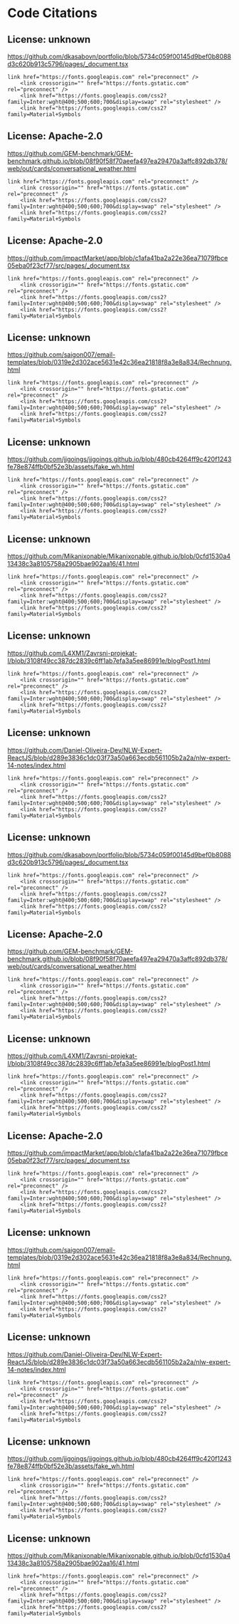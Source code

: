 # Code Citations

## License: unknown
https://github.com/dkasabovn/portfolio/blob/5734c059f00145d9bef0b8088d3c620b913c5796/pages/_document.tsx

```
link href="https://fonts.googleapis.com" rel="preconnect" />
    <link crossorigin="" href="https://fonts.gstatic.com" rel="preconnect" />
    <link href="https://fonts.googleapis.com/css2?family=Inter:wght@400;500;600;700&display=swap" rel="stylesheet" />
    <link href="https://fonts.googleapis.com/css2?family=Material+Symbols
```


## License: Apache-2.0
https://github.com/GEM-benchmark/GEM-benchmark.github.io/blob/08f90f58f70aeefa497ea29470a3affc892db378/web/out/cards/conversational_weather.html

```
link href="https://fonts.googleapis.com" rel="preconnect" />
    <link crossorigin="" href="https://fonts.gstatic.com" rel="preconnect" />
    <link href="https://fonts.googleapis.com/css2?family=Inter:wght@400;500;600;700&display=swap" rel="stylesheet" />
    <link href="https://fonts.googleapis.com/css2?family=Material+Symbols
```


## License: Apache-2.0
https://github.com/impactMarket/app/blob/c1afa41ba2a22e36ea71079fbce05eba0f23cf77/src/pages/_document.tsx

```
link href="https://fonts.googleapis.com" rel="preconnect" />
    <link crossorigin="" href="https://fonts.gstatic.com" rel="preconnect" />
    <link href="https://fonts.googleapis.com/css2?family=Inter:wght@400;500;600;700&display=swap" rel="stylesheet" />
    <link href="https://fonts.googleapis.com/css2?family=Material+Symbols
```


## License: unknown
https://github.com/saigon007/email-templates/blob/0319e2d302ace5631e42c36ea21818f8a3e8a834/Rechnung.html

```
link href="https://fonts.googleapis.com" rel="preconnect" />
    <link crossorigin="" href="https://fonts.gstatic.com" rel="preconnect" />
    <link href="https://fonts.googleapis.com/css2?family=Inter:wght@400;500;600;700&display=swap" rel="stylesheet" />
    <link href="https://fonts.googleapis.com/css2?family=Material+Symbols
```


## License: unknown
https://github.com/jjgoings/jjgoings.github.io/blob/480cb4264ff9c420f1243fe78e874ffb0bf52e3b/assets/fake_wh.html

```
link href="https://fonts.googleapis.com" rel="preconnect" />
    <link crossorigin="" href="https://fonts.gstatic.com" rel="preconnect" />
    <link href="https://fonts.googleapis.com/css2?family=Inter:wght@400;500;600;700&display=swap" rel="stylesheet" />
    <link href="https://fonts.googleapis.com/css2?family=Material+Symbols
```


## License: unknown
https://github.com/Mikanixonable/Mikanixonable.github.io/blob/0cfd1530a413438c3a8105758a2905bae902aa16/41.html

```
link href="https://fonts.googleapis.com" rel="preconnect" />
    <link crossorigin="" href="https://fonts.gstatic.com" rel="preconnect" />
    <link href="https://fonts.googleapis.com/css2?family=Inter:wght@400;500;600;700&display=swap" rel="stylesheet" />
    <link href="https://fonts.googleapis.com/css2?family=Material+Symbols
```


## License: unknown
https://github.com/L4XM1/Zavrsni-projekat-I/blob/3108f49cc387dc2839c6ff1ab7efa3a5ee86991e/blogPost1.html

```
link href="https://fonts.googleapis.com" rel="preconnect" />
    <link crossorigin="" href="https://fonts.gstatic.com" rel="preconnect" />
    <link href="https://fonts.googleapis.com/css2?family=Inter:wght@400;500;600;700&display=swap" rel="stylesheet" />
    <link href="https://fonts.googleapis.com/css2?family=Material+Symbols
```


## License: unknown
https://github.com/Daniel-Oliveira-Dev/NLW-Expert-ReactJS/blob/d289e3836c1dc03f73a50a663ecdb561105b2a2a/nlw-expert-14-notes/index.html

```
link href="https://fonts.googleapis.com" rel="preconnect" />
    <link crossorigin="" href="https://fonts.gstatic.com" rel="preconnect" />
    <link href="https://fonts.googleapis.com/css2?family=Inter:wght@400;500;600;700&display=swap" rel="stylesheet" />
    <link href="https://fonts.googleapis.com/css2?family=Material+Symbols
```


## License: unknown
https://github.com/dkasabovn/portfolio/blob/5734c059f00145d9bef0b8088d3c620b913c5796/pages/_document.tsx

```
link href="https://fonts.googleapis.com" rel="preconnect" />
    <link crossorigin="" href="https://fonts.gstatic.com" rel="preconnect" />
    <link href="https://fonts.googleapis.com/css2?family=Inter:wght@400;500;600;700&display=swap" rel="stylesheet" />
    <link href="https://fonts.googleapis.com/css2?family=Material+Symbols
```


## License: Apache-2.0
https://github.com/GEM-benchmark/GEM-benchmark.github.io/blob/08f90f58f70aeefa497ea29470a3affc892db378/web/out/cards/conversational_weather.html

```
link href="https://fonts.googleapis.com" rel="preconnect" />
    <link crossorigin="" href="https://fonts.gstatic.com" rel="preconnect" />
    <link href="https://fonts.googleapis.com/css2?family=Inter:wght@400;500;600;700&display=swap" rel="stylesheet" />
    <link href="https://fonts.googleapis.com/css2?family=Material+Symbols
```


## License: unknown
https://github.com/L4XM1/Zavrsni-projekat-I/blob/3108f49cc387dc2839c6ff1ab7efa3a5ee86991e/blogPost1.html

```
link href="https://fonts.googleapis.com" rel="preconnect" />
    <link crossorigin="" href="https://fonts.gstatic.com" rel="preconnect" />
    <link href="https://fonts.googleapis.com/css2?family=Inter:wght@400;500;600;700&display=swap" rel="stylesheet" />
    <link href="https://fonts.googleapis.com/css2?family=Material+Symbols
```


## License: Apache-2.0
https://github.com/impactMarket/app/blob/c1afa41ba2a22e36ea71079fbce05eba0f23cf77/src/pages/_document.tsx

```
link href="https://fonts.googleapis.com" rel="preconnect" />
    <link crossorigin="" href="https://fonts.gstatic.com" rel="preconnect" />
    <link href="https://fonts.googleapis.com/css2?family=Inter:wght@400;500;600;700&display=swap" rel="stylesheet" />
    <link href="https://fonts.googleapis.com/css2?family=Material+Symbols
```


## License: unknown
https://github.com/saigon007/email-templates/blob/0319e2d302ace5631e42c36ea21818f8a3e8a834/Rechnung.html

```
link href="https://fonts.googleapis.com" rel="preconnect" />
    <link crossorigin="" href="https://fonts.gstatic.com" rel="preconnect" />
    <link href="https://fonts.googleapis.com/css2?family=Inter:wght@400;500;600;700&display=swap" rel="stylesheet" />
    <link href="https://fonts.googleapis.com/css2?family=Material+Symbols
```


## License: unknown
https://github.com/Daniel-Oliveira-Dev/NLW-Expert-ReactJS/blob/d289e3836c1dc03f73a50a663ecdb561105b2a2a/nlw-expert-14-notes/index.html

```
link href="https://fonts.googleapis.com" rel="preconnect" />
    <link crossorigin="" href="https://fonts.gstatic.com" rel="preconnect" />
    <link href="https://fonts.googleapis.com/css2?family=Inter:wght@400;500;600;700&display=swap" rel="stylesheet" />
    <link href="https://fonts.googleapis.com/css2?family=Material+Symbols
```


## License: unknown
https://github.com/jjgoings/jjgoings.github.io/blob/480cb4264ff9c420f1243fe78e874ffb0bf52e3b/assets/fake_wh.html

```
link href="https://fonts.googleapis.com" rel="preconnect" />
    <link crossorigin="" href="https://fonts.gstatic.com" rel="preconnect" />
    <link href="https://fonts.googleapis.com/css2?family=Inter:wght@400;500;600;700&display=swap" rel="stylesheet" />
    <link href="https://fonts.googleapis.com/css2?family=Material+Symbols
```


## License: unknown
https://github.com/Mikanixonable/Mikanixonable.github.io/blob/0cfd1530a413438c3a8105758a2905bae902aa16/41.html

```
link href="https://fonts.googleapis.com" rel="preconnect" />
    <link crossorigin="" href="https://fonts.gstatic.com" rel="preconnect" />
    <link href="https://fonts.googleapis.com/css2?family=Inter:wght@400;500;600;700&display=swap" rel="stylesheet" />
    <link href="https://fonts.googleapis.com/css2?family=Material+Symbols
```

